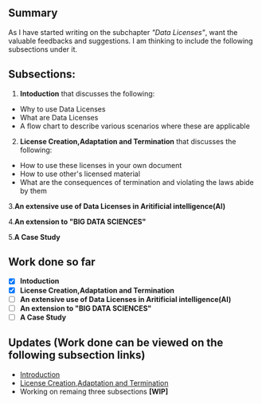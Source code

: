 ## Summary
As I have started writing on the subchapter *"Data Licenses"*, want the valuable feedbacks and suggestions. I am thinking to include the following subsections under it.
## Subsections:
 1. **Intoduction** that discusses the following:
 * Why to use Data Licenses
 * What are Data Licenses
 * A flow chart to describe various scenarios where these are applicable
 
 2. **License Creation,Adaptation and Termination** that discusses the following:
 * How to use these licenses in your own document
 * How to use other's licensed material
 * What are the consequences of termination and violating the laws abide by them
 
 3.**An extensive use of Data Licenses in Aritificial intelligence(AI)**
 
 4.**An extension to "BIG DATA SCIENCES"**
 
 5.**A Case Study**
 
 ## Work done so far
 - [x] **Intoduction**
 - [x] **License Creation,Adaptation and Termination**
 - [ ] **An extensive use of Data Licenses in Aritificial intelligence(AI)**
 - [ ] **An extension to "BIG DATA SCIENCES"**
 - [ ] **A Case Study**
 
 ## Updates (Work done can be viewed on the following subsection links)
 * [Introduction](https://github.com/IIITM-Jay/Data-Licenses/blob/master/introduction.md)
 * [License Creation,Adaptation and Termination](https://github.com/IIITM-Jay/Data-Licenses/blob/master/branches.md)
 * Working on remaing three subsections **[WIP]**
